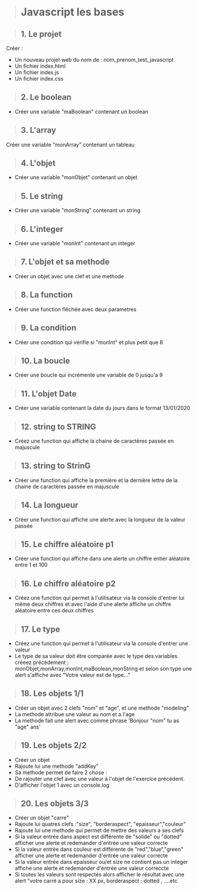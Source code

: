 ># Javascript les bases

>## 1. Le projet
 Créer :
* Un nouveau projet web du nom de : nom_prenom_test_javascript
* Un fichier index.html
* Un fichier index.js
* Un fichier index.css

>## 2. Le boolean
* Créer une variable "maBoolean" contenant un boolean

>## 3. L'array
 Créer une variable "monArray" contenant un tableau

>## 4. L'objet
* Créer une variable "monObjet" contenant un objet

>## 5. Le string
* Créer une variable "monString" contenant un string

>## 6. L'integer
* Créer une variable "monInt" contenant un integer

>## 7. L'objet et sa methode
* Créer un objet avec une clef et une methode

>## 8. La function
* Créer une function flêchée avec deux parametres 

>## 9. La condition
* Créer une condition qui vérifie si "monInt" et plus petit que 8

>## 10. La boucle
* Créer une boucle qui incrémente une variable de 0 jusqu'a 9

>## 11. L'objet Date
* Créer une variable contenant la date du jours dans le format 13/01/2020

>## 12. string to STRING
* Créez une function qui affiche la chaine de caractères passée en majuscule

>## 13. string to StrinG
* Créer une function qui affiche la première et la dernière lettre de la chaine de caractères passée en majuscule

>## 14. La longueur
* Créer une function qui affiche une alerte avec la longueur de la valeur passée

>## 15. Le chiffre aléatoire p1
* Créer une function qui affiche dans une alerte un chiffre entier aléatoire entre 1 et 100

>## 16. Le chiffre aléatoire p2
* Créez une function qui permet à l'utilisateur via la console d'entrer lui même deux chiffres et avec l'aide d'une alerte affiche un chiffre aléatoire entre ces deux chiffres

>## 17. Le type
* Créez une function qui permet à l'utilisateur via la console d'entrer une valeur
* Le type de sa valeur doit être comparée avec le type des variables créeez précédement : monObjet,monArray,monInt,maBoolean,monString et selon son type une alert s'affiche avec "Votre valeur est de type..."

>## 18. Les objets 1/1
* Créer un objet avec 2 clefs "nom" et "age", et une methode "modeling"
* La methode attribue une valeur au nom et a l'age
* La methode fait une alert avec comme phrase 'Bonjour "nom" tu as "age" ans'

>## 19. Les objets 2/2
* Créer un objet
* Rajoute lui une methode "addKey"
* Sa methode permet de faire 2 chose :
* De rajouter une clef avec une valeur à l'objet de l'exercice précédent. 
* D'afficher l'objet 1 avec un console.log

>## 20. Les objets 3/3
* Créer un objet "carre"
* Rajoute lui quatres clefs :"size", "borderaspect", "epaisseur","couleur" 
* Rajoute lui une methode qui permet de mettre des valeurs a ses clefs
* Si la valeur entrée dans aspect est différente de "solide" ou "dotted" afficher une alerte et redemander d'entrée une valeur correcte
* Si la valeur entrée dans couleur est différente de "red","blue","green" afficher une alerte et redemander d'entrée une valeur correcte
* Si la valeur entrée dans epaisseur ou/et size ne contient pas un integer affiche une alerte et redemander d'entrée une valeur correccte
* Si toutes les valeurs sont respectés alors afficher le résultat avec une alert "votre carré a pour size : XX px, borderaspect : dotted , ....etc

